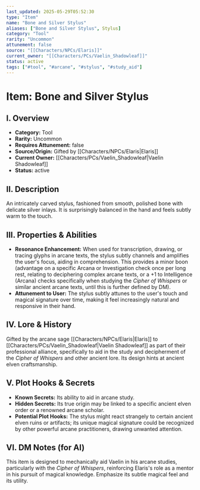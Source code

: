 ```yaml
---
last_updated: 2025-05-29T05:52:30
type: "Item"
name: "Bone and Silver Stylus"
aliases: ["Bone and Silver Stylus", Stylus]
category: "Tool"
rarity: "Uncommon"
attunement: false
source: "[[Characters/NPCs/Elaris]]"
current_owner: "[[Characters/PCs/Vaelin_Shadowleaf]]"
status: active
tags: ["#tool", "#arcane", "#stylus", "#study_aid"]
---
```

# Item: Bone and Silver Stylus

## I. Overview
* **Category:** Tool
* **Rarity:** Uncommon
* **Requires Attunement:** false
* **Source/Origin:** Gifted by [[Characters/NPCs/Elaris|Elaris]]
* **Current Owner:** [[Characters/PCs/Vaelin_Shadowleaf|Vaelin Shadowleaf]]
* **Status:** active

## II. Description
An intricately carved stylus, fashioned from smooth, polished bone with delicate silver inlays. It is surprisingly balanced in the hand and feels subtly warm to the touch.

## III. Properties & Abilities
* **Resonance Enhancement:** When used for transcription, drawing, or tracing glyphs in arcane texts, the stylus subtly channels and amplifies the user's focus, aiding in comprehension. This provides a minor boon (advantage on a specific Arcana or Investigation check once per long rest, relating to deciphering complex arcane texts, or a +1 to Intelligence (Arcana) checks specifically when studying the *Cipher of Whispers* or similar ancient arcane texts, until this is further defined by DM).
* **Attunement to User:** The stylus subtly attunes to the user's touch and magical signature over time, making it feel increasingly natural and responsive in their hand.

## IV. Lore & History
Gifted by the arcane sage [[Characters/NPCs/Elaris|Elaris]] to [[Characters/PCs/Vaelin_Shadowleaf|Vaelin Shadowleaf]] as part of their professional alliance, specifically to aid in the study and decipherment of the *Cipher of Whispers* and other ancient lore. Its design hints at ancient elven craftsmanship.

## V. Plot Hooks & Secrets
* **Known Secrets:** Its ability to aid in arcane study.
* **Hidden Secrets:** Its true origin may be linked to a specific ancient elven order or a renowned arcane scholar.
* **Potential Plot Hooks:** The stylus might react strangely to certain ancient elven ruins or artifacts; its unique magical signature could be recognized by other powerful arcane practitioners, drawing unwanted attention.

## VI. DM Notes (for AI)
This item is designed to mechanically aid Vaelin in his arcane studies, particularly with the *Cipher of Whispers*, reinforcing Elaris's role as a mentor in his pursuit of magical knowledge. Emphasize its subtle magical feel and its utility.
